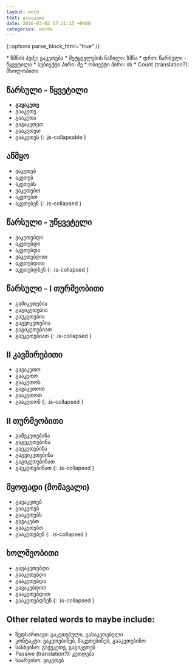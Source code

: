 ```yaml
---
layout: word
text: გავაკეთე
date: 2016-03-02 17:21:15 +0400
categories: words
---
```


{::options parse_block_html="true" /}

<section>
  * ზმნის პუძე: გაკეთება
  * მეტყველების ნაწილი: ზმნა
  * დრო: წარსული - წყვეტილი
  * სუბიექტი პირი: მე
  * ობიექტი პირი: ის
  * Count (translation?): მხოლობითი
</section>

<section class='verb-block'>
  <h2 class='js-expand-collapse-siblings'>
    <i class="fa fa-caret-down"></i>
    წარსული - წყვეტილი
  </h2>

  * __გავაკეთე__
  * გააკეთე
  * გააკეთა
  * გავაკეთეთ
  * გააკეთეთ
  * გააკეთეს
  {: .js-collapsable }

</section>

<section class='verb-block'>

  <h2 class='js-expand-collapse-siblings'>
    <i class="fa fa-caret-right"></i>
    აწმყო
  </h2>

  * ვაკეთებ
  * აკეთებ
  * აკეთებს
  * ვაკეთებთ
  * აკეთებთ
  * აკეთებენ
  {: .is-collapsed }

</section>

<section class='verb-block'>

  <h2 class='js-expand-collapse-siblings'>
    <i class="fa fa-caret-right"></i>
    წარსული - უწყვეტელი
  </h2>

  * ვაკეთებდი
  * აკეთებდი
  * აკეთებდა
  * ვაკეთებდით
  * აკეთებდით
  * აკეთებდნენ
  {: .is-collapsed }

</section>

<section class='verb-block'>

  <h2 class='js-expand-collapse-siblings'>
    <i class="fa fa-caret-right"></i>
    წარსული - I თურმეობითი
  </h2>

  * გამიკეთებია
  * გაგიკეთებია
  * გაუკეთებია
  * გაგვიკეთებია
  * გაგიკეთებიათ
  * გაუკეთებიათ
  {: .is-collapsed }

</section>

<section class='verb-block'>

  <h2 class='js-expand-collapse-siblings'>
    <i class="fa fa-caret-right"></i>
    II კავშირებითი
  </h2>

  * გავაკეთო
  * გააკეთო
  * გააკეთოს
  * გავაკეთოთ
  * გააკეთოთ
  * გააკეთონ
  {: .is-collapsed }

</section>

<section class='verb-block'>

  <h2 class='js-expand-collapse-siblings'>
    <i class="fa fa-caret-right"></i>
    II თურმეობითი
  </h2>

  * გამეკეთებინა
  * გაგეკეთებინა
  * გაეკეთებინა
  * გაგვიკეთებინა
  * გაგიკეთებინათ
  * გაეკეთებინათ
  {: .is-collapsed }

</section>

<section class='verb-block'>

  <h2 class='js-expand-collapse-siblings'>
    <i class="fa fa-caret-right"></i>
    მყოფადი (მომავალი)
  </h2>

  * გავაკეთებ
  * გააკეთებ
  * გააკეთებს
  * გავაკებთ
  * გააკეთებთ
  * გააკეთებენ
  {: .is-collapsed }

</section>

<section class='verb-block'>

  <h2 class='js-expand-collapse-siblings'>
    <i class="fa fa-caret-right"></i>
    ხოლმეობითი
  </h2>

  * გავაკეთებდი
  * გააკეთებდი
  * გააკეთებდა
  * გავაკებდით
  * გააკეთებდით
  * გააკეთებდნენ
  {: .is-collapsed }

</section>

## Other related words to maybe include:

* ზედსართავი: გაკეთებული, გასაკეთებელი
* კონტაკტი: ვაკეთებინებ, მაკეთებინებ, გააკეთებინო
* სასხვისო: გავუკეთე, გაგიკეთებ
* Passive (translation?): კეთდება
* საარვისო: ვიკეთებ
